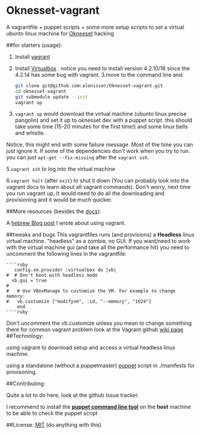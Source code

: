 Oknesset-vagrant
================

A vagrantfile + puppet scripts + some more setup scripts to set a virtual ubunto linux machine for [Okneeset](https://github.com/hasadna/Open-Knesset) hacking


##for starters (usage):

1. Install [vagrant](http://www.vagrantup.com/)
2. Install [Virtualbox](https://www.virtualbox.org/wiki/Download_Old_Builds_4_2) . notice you need to install version 4.2.10/16 since the 4.2.14 has some bug with vagrant. 
3.move to the command line and:


    ```bash
    git clone git@github.com:alonisser/Oknesset-vagrant.git  
    cd oknesset-vagrant  
    git submodule update --init  
    vagrant up
    ```

4. ```vagrant up``` would download the virtual machine (ubunto linux precise pangolin) and set it up to oknesset dev with a puppet script. this should take some time (15-20 minutes for the first time!) and some linux bells and whistle.

Notice, this might end with some failure message. Most of the time you can just ignore it. If some of the dependencies don't work when you try to run. you can just ```apt-get --fix-missing``` after the ```vagrant ssh```.

5.```vagrant ssh``` to log into the virtual machine

6.```vagrant halt``` (after ```exit```) to shut it down (You can probably look into the vagrant docs to learn about all vagrant commands). Don't worry, next time you run vagrant up, It would need to do all the downloading and provisioning and it would be much quicker.



##More resources (besides the [docs](http://docs.vagrantup.com/v2/)):

A [hebrew Blog post](http://4p-tech.co.il/blog/?p=1741) I wrote about using vagrant.

##tweaks and bugs
This vagrantfiles runs (and provisions) a **Headless** linux virtual machine. "headless" as a zombie, no GUI. If you want/need to work with the virtual machine gui (and take all the performance hit) you need to uncomment the following lines in the vagrantfile:

    ''''ruby
       config.vm.provider :virtualbox do |vb|
    #  # Don't boot with headless mode
      vb.gui = true
    #
    #   # Use VBoxManage to customize the VM. For example to change memory:
    #   vb.customize ["modifyvm", :id, "--memory", "1024"]
    	end
    ''''ruby
Don't uncomment the vb.customize unless you mean to change something there
for common vagrant problem look at the Vagrant github [wiki page](https://github.com/mitchellh/vagrant/wiki/%60vagrant-up%60-hangs-at-%22Waiting-for-VM-to-boot.-This-can-take-a-few-minutes%22)
##Technology:

using vagrant to download setup and access a virtual headless linux machine.  

using a standalone (without a puppetmaster) [puppet](https://puppetlabs.com/) script in ./manifests for provisoning.

##Contributing:

Quite a lot to do here, look at the github Issue tracker.

I recommend to install the **[puppet command line tool](http://docs.puppetlabs.com/guides/installation.html)** on the **host** machine to be able to check the puppet script

##License:
[MIT](http://opensource.org/licenses/MIT) (do anything with this)
